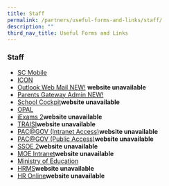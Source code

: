 ```yaml
---
title: Staff
permalink: /partners/useful-forms-and-links/staff/
description: ""
third_nav_title: Useful Forms and Links
---
```

### **Staff**

*   [SC Mobile](https://scmobile.moe.edu.sg/login)
*   [ICON](https://icon.moe.edu.sg/)
*   [Outlook Web Mail NEW!](https://schools.gov.sg/owa/auth/logon.aspx?replaceCurrent=1&url=https%3a%2f%2fschools.gov.sg%2fowa%2f%23authRedirect%3dtrue) **website unavailable**
*   [Parents Gateway Admin NEW!](https://pg.moe.edu.sg/)
*   [School Cockpit](https://schoolcockpit.moe.gov.sg/)**website unavailable**
*   [OPAL](https://idm.opal2.moe.edu.sg/account/login?returnUrl=%2Fconnect%2Fauthorize%2Fcallback%3Fresponse_type%3Dcode%26client_id%3DOpal2WebApp%26state%3DgLnJjdvhqoTm8rYfvx3zuAKXIwWcyJaBmkn8Kdea8cHX-%26redirect_uri%3Dhttps%253A%252F%252Fwww.opal2.moe.edu.sg%252Fapp%252Findex.html%26scope%3Dcxprofile%2520openid%2520cxDomainInternalApi%26code_challenge%3DPZ2fBl6FjMSxAmmVIVvIWVShcR6vCi1u5CT0i6Grbs0%26code_challenge_method%3DS256%26nonce%3DgLnJjdvhqoTm8rYfvx3zuAKXIwWcyJaBmkn8Kdea8cHX-)
*   [iExams 2](https://iexams.seab.gov.sg/sso/login?service=https%3A%2F%2Fiexams.seab.gov.sg%2Fsso%2Foauth2.0%2FcallbackAuthorize%3Fclient_id%3Diexams2-prod%26redirect_uri%3Dhttps%253A%252F%252Fiexams.seab.gov.sg%252Fiexams2%252Flogin%252Foauth2%252Fcode%252Fiexams2-prod%26response_type%3Dcode%26client_name%3DCasOAuthClient "iExams")**website unavailable**
*   [TRAISI](https://traisi.moe.gov.sg/)**website unavailable**
*   [PAC@GOV (Intranet Access)](https://www.pac.gov.sg/)**website unavailable**
*   [PAC@GOV (Public Access)](https://pacgov.agd.gov.sg/ipac/portal/jsp/login/index1.jsp)**website unavailable**
*   [SSOE 2](https://ssoe2.moe.edu.sg/)**website unavailable**
*   [MOE Intranet](http://intranet.moe.gov.sg/)**website unavailable**
*   [Ministry of Education](https://www.moe.gov.sg/)
*   [HRMS](https://hrms.moe.gov.sg/)**website unavailable**
*   [HR Online](https://intranet.moe.gov.sg/hronline/Pages/Home.aspx)**website unavailable**
